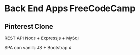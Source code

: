 # Back End Apps FreeCodeCamp

## Pinterest Clone

REST API Node + Expressjs + MySql    

SPA con vanilla JS + Bootstrap 4
